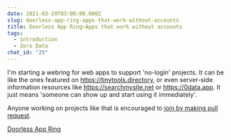 ```yaml
---
date: 2021-03-29T03:00:00.000Z
slug: doorless-app-ring-apps-that-work-without-accounts
title: Doorless App Ring—Apps that work without accounts
tags:
  - introduction
  - Zero Data
chat_id: "25"
---
```

I'm starting a webring for web apps to support 'no-login' projects. It can be like the ones featured on <https://tinytools.directory>, or even server-side information resources like <https://searchmysite.net> or <https://0data.app>. It just means 'someone can show up and start using it immediately'.

Anyone working on projects like that is encouraged to [join by making pull request](https://github.com/0dataapp/small-web-app-ring#add-your-projects-to-the-ring).

[Doorless App Ring](https://ring.0data.app)
